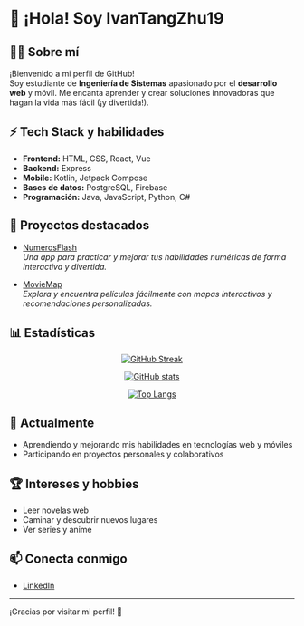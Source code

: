 # 👋 ¡Hola! Soy IvanTangZhu19

## 👨‍💻 Sobre mí
¡Bienvenido a mi perfil de GitHub!  
Soy estudiante de **Ingeniería de Sistemas** apasionado por el **desarrollo web** y móvil. Me encanta aprender y crear soluciones innovadoras que hagan la vida más fácil (¡y divertida!).

## ⚡ Tech Stack y habilidades

- **Frontend:** HTML, CSS, React, Vue
- **Backend:** Express
- **Mobile:** Kotlin, Jetpack Compose
- **Bases de datos:** PostgreSQL, Firebase
- **Programación:** Java, JavaScript, Python, C#

## 🚀 Proyectos destacados

- [NumerosFlash](https://github.com/IvanTangZhu19/NumerosFlash/)  
  *Una app para practicar y mejorar tus habilidades numéricas de forma interactiva y divertida.*

- [MovieMap](https://github.com/axensz/MovieMap)  
  *Explora y encuentra películas fácilmente con mapas interactivos y recomendaciones personalizadas.*
  
## 📊 Estadísticas

<p align="center">
  <a href="https://github.com/IvanTangZhu19">
    <img src="https://streak-stats.demolab.com?user=IvanTangZhu19&theme=tokyonight&border_radius=5.5" alt="GitHub Streak"/>
  </a>
</p>
<p align="center">
 <a href="https://github.com/IvanTangZhu19">
    <img src="https://github-readme-stats.vercel.app/api?username=ivantangzhu19&show_icons=true&theme=tokyonight" alt="GitHub stats"/>
  </a>
</p>
<p align="center">
 <a href="https://github.com/IvanTangZhu19">
    <img src="https://github-readme-stats.vercel.app/api/top-langs/?username=ivantangzhu19&layout=donut&theme=tokyonight" alt="Top Langs"/>
  </a>
</p>

## 🌱 Actualmente

- Aprendiendo y mejorando mis habilidades en tecnologías web y móviles
- Participando en proyectos personales y colaborativos

## 🏆 Intereses y hobbies

- Leer novelas web
- Caminar y descubrir nuevos lugares
- Ver series y anime

## 📫 Conecta conmigo

- [LinkedIn](https://www.linkedin.com/in/ivan-tang-zhu-4016b6285/) <!-- Puedes reemplazar # por tu enlace real a LinkedIn -->

---

¡Gracias por visitar mi perfil! 🚀

